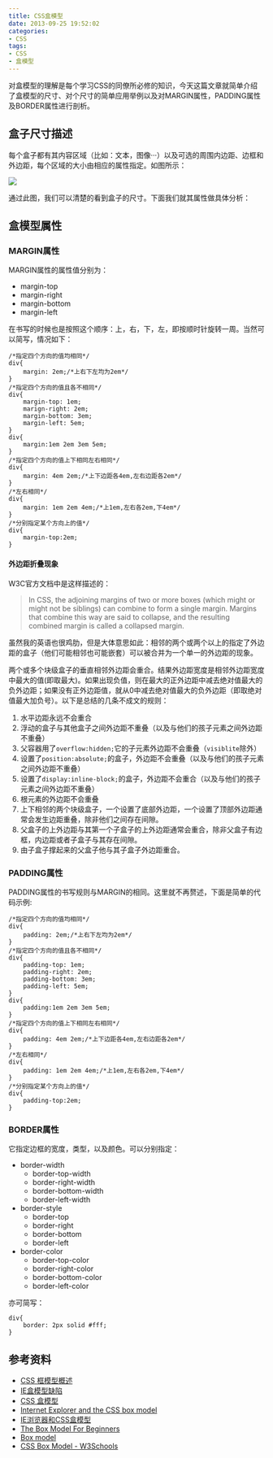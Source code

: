 ```yaml
---
title: CSS盒模型
date: 2013-09-25 19:52:02
categories:
- CSS
tags:
- CSS
- 盒模型
---
```


对盒模型的理解是每个学习CSS的同僚所必修的知识，今天这篇文章就简单介绍了盒模型的尺寸、对个尺寸的简单应用举例以及对MARGIN属性，PADDING属性及BORDER属性进行剖析。

<!--more-->

## 盒子尺寸描述
每个盒子都有其内容区域（比如：文本，图像···）以及可选的周围内边距、边框和外边距，每个区域的大小由相应的属性指定。如图所示：

![](../assets/boxdimen.png)

通过此图，我们可以清楚的看到盒子的尺寸。下面我们就其属性做具体分析：

## 盒模型属性
### MARGIN属性
MARGIN属性的属性值分别为：

- margin-top
- margin-right
- margin-bottom
- margin-left

在书写的时候也是按照这个顺序：上，右，下，左，即按顺时针旋转一周。当然可以简写，情况如下：

    /*指定四个方向的值均相同*/
    div{
        margin: 2em;/*上右下左均为2em*/
    }
    /*指定四个方向的值且各不相同*/
    div{
        margin-top: 1em;
        marign-right: 2em;
        margin-bottom: 3em;
        margin-left: 5em;
    }
    div{
        margin:1em 2em 3em 5em;
    }
    /*指定四个方向的值上下相同左右相同*/
    div{
        margin: 4em 2em;/*上下边距各4em,左右边距各2em*/
    }
    /*左右相同*/
    div{
        margin: 1em 2em 4em;/*上1em,左右各2em,下4em*/
    }
    /*分别指定某个方向上的值*/
    div{
        margin-top:2em;
    }

#### 外边距折叠现象   
W3C官方文档中是这样描述的：

> In CSS, the adjoining margins of two or more boxes (which might or might not be siblings) can combine to form a single margin. Margins that combine this way are said to collapse, and the resulting combined margin is called a collapsed margin.

虽然我的英语也很鸡肋，但是大体意思如此：相邻的两个或两个以上的指定了外边距的盒子（他们可能相邻也可能嵌套）可以被合并为一个单一的外边距的现象。

两个或多个块级盒子的垂直相邻外边距会重合。结果外边距宽度是相邻外边距宽度中最大的值(即取最大)。如果出现负值，则在最大的正外边距中减去绝对值最大的负外边距；如果没有正外边距值，就从0中减去绝对值最大的负外边距（即取绝对值最大加负号）。以下是总结的几条不成文的规则：

1. 水平边距永远不会重合
2. 浮动的盒子与其他盒子之间外边距不重叠（以及与他们的孩子元素之间外边距不重叠）
3. 父容器用了`overflow:hidden;`它的子元素外边距不会重叠（`visiblite`除外）
4. 设置了`position:absolute;`的盒子，外边距不会重叠（以及与他们的孩子元素之间外边距不重叠）
5. 设置了`display:inline-block;`的盒子，外边距不会重合（以及与他们的孩子元素之间外边距不重叠）
6. 根元素的外边距不会重叠
7. 上下相邻的两个块级盒子，一个设置了底部外边距，一个设置了顶部外边距通常会发生边距重叠，除非他们之间存在间隙。
8. 父盒子的上外边距与其第一个子盒子的上外边距通常会重合，除非父盒子有边框，内边距或者子盒子与其存在间隙。
9. 由子盒子撑起来的父盒子他与其子盒子外边距重合。

### PADDING属性
PADDING属性的书写规则与MARGIN的相同。这里就不再赘述，下面是简单的代码示例:

    /*指定四个方向的值均相同*/
    div{
        padding: 2em;/*上右下左均为2em*/
    }
    /*指定四个方向的值且各不相同*/
    div{
        padding-top: 1em;
        padding-right: 2em;
        padding-bottom: 3em;
        padding-left: 5em;
    }
    div{
        padding:1em 2em 3em 5em;
    }
    /*指定四个方向的值上下相同左右相同*/
    div{
        padding: 4em 2em;/*上下边距各4em,左右边距各2em*/
    }
    /*左右相同*/
    div{
        padding: 1em 2em 4em;/*上1em,左右各2em,下4em*/
    }
    /*分别指定某个方向上的值*/
    div{
        padding-top:2em;
    }

### BORDER属性
它指定边框的宽度，类型，以及颜色。可以分别指定：
- border-width
    - border-top-width
    - border-right-width
    - border-bottom-width
    - border-left-width
- border-style
    - border-top
    - border-right
    - border-bottom
    - border-left
- border-color  
    - border-top-color
    - border-right-color
    - border-bottom-color
    - border-left-color  

亦可简写：

    div{
        border: 2px solid #fff;
    }

## 参考资料
- [CSS 框模型概述](http://www.w3school.com.cn/css/css_boxmodel.asp)
- [IE盒模型缺陷](http://zh.wikipedia.org/wiki/IE%E7%9B%92%E6%A8%A1%E5%9E%8B%E7%BC%BA%E9%99%B7)
- [CSS 盒模型](http://www.qianduan.net/css-box-model.html)
- [Internet Explorer and the CSS box model](http://www.456bereastreet.com/archive/200612/internet_explorer_and_the_css_box_model/)
- [IE浏览器和CSS盒模型](http://www.osmn00.com/translation/213.html)
- [The Box Model For Beginners](https://www.addedbytes.com/articles/for-beginners/the-box-model-for-beginners/)
- [Box model](http://www.w3.org/TR/CSS2/box.html)
- [CSS Box Model - W3Schools](https://www.google.com/url?sa=t&rct=j&q=&esrc=s&source=web&cd=1&ved=0CB8QFjAA&url=http%3A%2F%2Fwww.w3schools.com%2Fcss%2Fcss_boxmodel.asp&ei=mam_VLD4NMLqoASw3YKIBA&usg=AFQjCNEDIKDFEnu59p1akFM5Hk9scACuKQ&sig2=MJlgihKL-qJPb1ABaFCv6g)